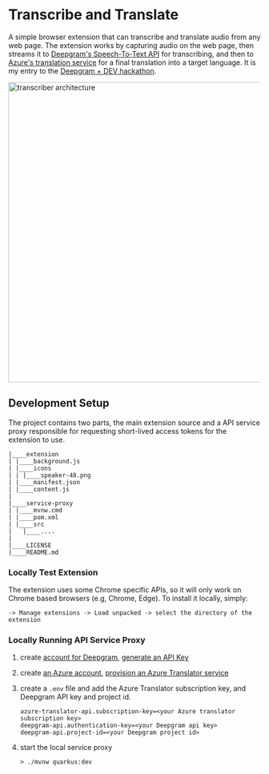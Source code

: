 # Transcribe and Translate
A simple browser extension that can transcribe and translate audio from any web page. The extension works by capturing audio on the web page, then streams it to [Deepgram's Speech-To-Text API](https://developers.deepgram.com/api-reference/) for transcribing, and then to [Azure's translation service](https://azure.microsoft.com/en-us/services/cognitive-services/translator/) for a final translation into a target language. It is my entry to the [Deepgram + DEV hackathon](https://dev.to/devteam/join-us-for-a-new-kind-of-hackathon-on-dev-brought-to-you-by-deepgram-2bjd).

<img alt="transcriber architecture" src="https://dev-to-uploads.s3.amazonaws.com/uploads/articles/6zzigdb18ub1rlh3pg0x.png" width="600">

## Development Setup

The project contains two parts, the main extension source and a API service proxy responsible for requesting short-lived access tokens for the extension to use.

```
|____extension
| |____background.js
| |____icons
| | |____speaker-48.png
| |____manifest.json
| |____content.js
|
|____service-proxy
| |____mvnw.cmd
| |____pom.xml
| |____src
|   |____....
|
|____LICENSE
|____README.md
```

### Locally Test Extension

The extension uses some Chrome specific APIs, so it will only work on Chrome based browsers (e.g, Chrome, Edge). To install it locally, simply:

`-> Manage extensions -> Load unpacked -> select the directory of the extension`

### Locally Running API Service Proxy

1. create [account for Deepgram](https://console.deepgram.com/signup), [generate an API Key](https://developers.deepgram.com/documentation/getting-started/authentication/#create-an-api-key)
1. create [an Azure account](https://azure.microsoft.com/en-us/free/), [provision an Azure Translator service](https://docs.microsoft.com/en-us/azure/cognitive-services/translator/quickstart-translator?tabs=csharp) 
1. create a `.env` file and add the Azure Translator subscription key, and Deepgram API key and project id.

    ```
    azure-translator-api.subscription-key=<your Azure translator subscription key>
    deepgram-api.authentication-key=<your Deepgram api key>
    deepgram-api.project-id=<your Deepgram project id>
    ```
1. start the local service proxy
    ```
    > ./mvnw quarkus:dev
    ```
